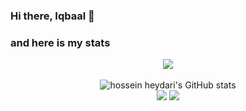 ### Hi there, Iqbaal 👋

### and here is my stats
<p align="center"><img src="https://www.codewars.com/users/Balrks/badges/large"/><br /><br />
  <img src="https://github-readme-stats.vercel.app/api?username=Balrks&show_icons=true&include_all_commits=true&theme=monokai" alt="hossein heydari's GitHub stats" /><br />
  <img src="https://github-readme-streak-stats.herokuapp.com/?user=Balrks&theme=monokai"/>
  <img src="https://github-readme-stats.vercel.app/api/top-langs/?username=Balrks&layout=compact&theme=monokai&langs_count=12"/><br />
</p>

<!--
**Balrks/Balrks** is a ✨ _special_ ✨ repository because its `README.md` (this file) appears on your GitHub profile.

Here are some ideas to get you started:

- 🔭 I’m currently working on ...
- 🌱 I’m currently learning ...
- 👯 I’m looking to collaborate on ...
- 🤔 I’m looking for help with ...
- 💬 Ask me about ...
- 📫 How to reach me: ...
- 😄 Pronouns: ...
- ⚡ Fun fact: ...
-->
